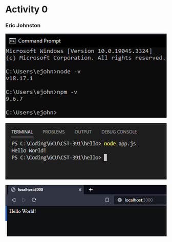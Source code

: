 # Activity 0
### Eric Johnston
![Alt text](image.png)

![Alt text](image-1.png)

![Alt text](image-2.png)